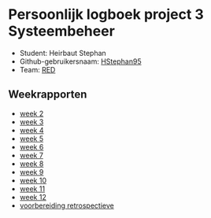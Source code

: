 # Persoonlijk logboek project 3 Systeembeheer

- Student: Heirbaut Stephan
- Github-gebruikersnaam: [HStephan95](https://github.com/HStephan95)
- Team: [RED](https://github.com/HoGentTIN/p3ops-red)

## Weekrapporten

- [week 2](rapport-w02.md)
- [week 3](rapport-w03.md)
- [week 4](rapport-w04.md)
- [week 5](rapport-w05.md)
- [week 6](rapport-w06.md)
- [week 7](rapport-w07.md)
- [week 8](rapport-w08.md)
- [week 9](rapport-w09.md)
- [week 10](rapport-w10.md)
- [week 11](rapport-w11.md)
- [week 12](rapport-w12.md)
- [voorbereiding retrospectieve](voorbereiding-retrospectieve.md)
